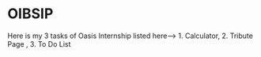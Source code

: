 # OIBSIP
Here is my 3 tasks of Oasis Internship listed here--> 1. Calculator, 2. Tribute Page , 3. To Do List
